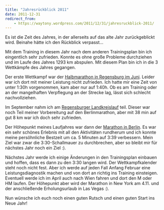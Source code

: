 ```yaml
---
title: "Jahresrückblick 2011"
date: 2011-12-31
redirect_from:
    - https://waytony.wordpress.com/2011/12/31/jahresruckblick-2011/
---
```


Es ist die Zeit des Jahres, in der allerseits auf das alte Jahr zurückgeblickt wird. Beinahe hätte ich den Rückblick verpasst...

Mit dem Training in diesem Jahr nach dem anderen Trainingsplan bin ich eingentlich sehr zufrieden. Konnte es ohne große Probleme durchziehen und im Laufe des Jahres 1293 km abspulen. Mit diesem Plan bin ich in die 3 Wettkämpfe des Jahres gegangen.

Der erste Wettkampf war der [Halbmarathon in Regensburg im Juni](http://waytony.wordpress.com/2011/06/05/halbmarathon-review/). Leider war ich dort mit meiner Leistung nicht zufrieden. Ich hatte mir eine Zeit von unter 1:30h vorgenommen, kam aber nur auf 1:40h. Ob es am Training oder an der mangelhaften Verpflegung an der Strecke lag, lässt sich schlecht nachvollziehen.

Im September nahm ich am [Regensburger Landkreislauf](http://waytony.wordpress.com/2011/09/18/landkreislauf-2011/ "Landkreislauf 2011") teil. Dieser war noch Teil meiner Vorbereitung auf den Berlinmarathon, aber mit 38 min auf gut 8 km war ich doch sehr zufrieden.

Der Höhepunkt meines Laufjahres war dann der [Marathon in Berlin](http://waytony.wordpress.com/2011/09/28/bericht-von-berlin-marathon-2011/ "Bericht vom Berlin Marathon 2011"). Es war ein sehr schönes Erlebnis mit all den Aktivitäten rundherum und ich konnte meine persöhnliche Bestzeit um ca. 5 Minuten auf 3:39 verbessern. Mein Ziel war zwar die 3:30-Schallmauer zu durchbrechen, aber so bleibt mir für nächstes Jahr noch ein Ziel :).

Nächstes Jahr werde ich einige Änderungen in den Trainingsplan einbauen und hoffen, dass es dann zu den 3:30 langen wird. Der Wettkampfkalender steht noch nicht fest. Aber ich werde auf jeden Fall Anfang Februar eine Leistungsdiagnostik machen und von dort an richtig ins Training einsteigen. Eventuell werde ich im April auch nach Wien fahren und dort den M oder HM laufen. Der Höhepunkt aber wird der Marathon in New York am 4.11. und der anschließende Erholungsurlaub in Las Vegas :).

Nun wünsche ich euch noch einen guten Rutsch und einen guten Start ins Neue Jahr!
<br><br>
